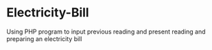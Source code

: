 # Electricity-Bill
Using PHP program to input previous reading and present reading and preparing an electricity bill
